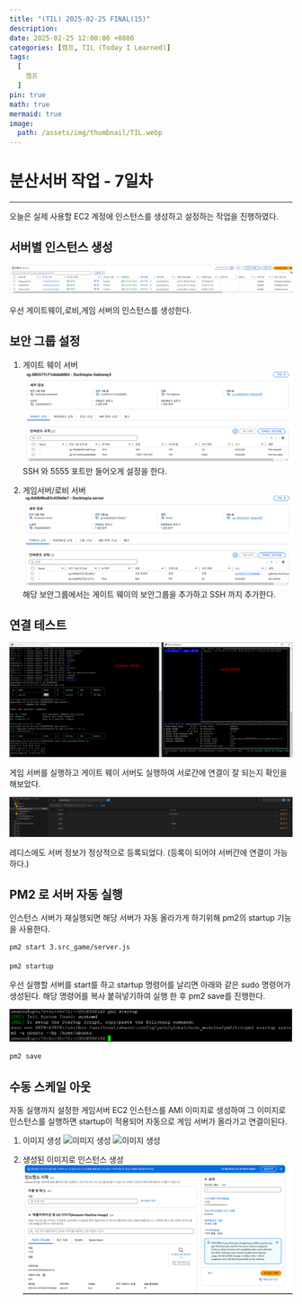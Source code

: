```yaml
---
title: "(TIL) 2025-02-25 FINAL(15)"
description: 
date: 2025-02-25 12:00:00 +0800
categories: [캠프, TIL (Today I Learned)]
tags:
  [
    캠프
  ]
pin: true
math: true
mermaid: true
image:
  path: /assets/img/thumbnail/TIL.webp
---
```


# 분산서버 작업 - 7일차

--- 

오늘은 실제 사용할 EC2 계정에 인스턴스를 생성하고 설정하는 작업을 진행하였다. 

## 서버별 인스턴스 생성

![EC2 인스턴스](/assets/img/TIL/250226/001.png)

우선 게이트웨이,로비,게임 서버의 인스턴스를 생성한다.

## 보안 그룹 설정 

1. 게이트 웨이 서버 
  ![게이트 웨이](/assets/img/TIL/250226/002.png)
  SSH 와 5555 포트만 들어오게 설정을 한다.

2. 게임서버/로비 서버
  ![게이트 웨이](/assets/img/TIL/250226/003.png)
  해당 보안그룹에서는 게이트 웨이의 보안그룹을 추가하고 SSH 까지 추가한다.

## 연결 테스트

![게이트 웨이](/assets/img/TIL/250226/004.png)

게임 서버를 실행하고 게이트 웨이 서버도 실행하여 서로간에 연결이 잘 되는지 확인을 해보았다.

![게이트 웨이](/assets/img/TIL/250226/005.png)

레디스에도 서버 정보가 정상적으로 등록되었다. (등록이 되어야 서버간에 연결이 가능하다.)

## PM2 로 서버 자동 실행

인스턴스 서버가 재실행되면 해당 서버가 자동 올라가게 하기위해 pm2의 startup 기능을 사용한다.


```bash
pm2 start 3.src_game/server.js

pm2 startup
```

우선 실행할 서버를 start를 하고 startup 명령어를 날리면 아래와 같은 sudo 명령어가 생성된다. 해당 명령어를 복사 붙혀넣기하여 실행 한 후 pm2 save를 진행한다.

![게이트 웨이](/assets/img/TIL/250226/006.png)

```bash
pm2 save
```

## 수동 스케일 아웃

자동 실행까지 설정한 게임서버 EC2 인스턴스를 AMI 이미지로 생성하여 그 이미지로 인스턴스를 실행하면 startup이 적용되어 자동으로 게임 서버가 올라가고 연결이된다.

1. 이미지 생성
  ![이미지 생성](https://images-ext-1.discordapp.net/external/keTZYSNZ2DKhqzKCIduZCjSlvy_s0ZEQXiaXEzCEzTw/https/github.com/user-attachments/assets/718d6eae-c33b-42e3-873d-2c6265f5f68b?format=webp&width=1440&height=295)
  ![이미지 생성](https://images-ext-1.discordapp.net/external/D3gTAp6zjqB4X0vtFdtx0zfxtzAHb2gG0ayqQkS3ybA/https/github.com/user-attachments/assets/095f667e-0e91-449a-be1a-5b347ecdb023?format=webp&width=1021&height=597)

2. 생성된 이미지로 인스턴스 생성 
  ![인스턴스 생성](/assets/img/TIL/250226/007.png)